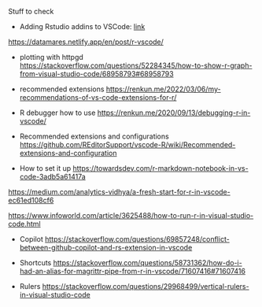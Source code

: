 Stuff to check


- Adding Rstudio addins to VSCode: [link](https://www.milesmcbain.com/posts/adding-addins-to-vscode/)



https://datamares.netlify.app/en/post/r-vscode/


- plotting with httpgd
https://stackoverflow.com/questions/52284345/how-to-show-r-graph-from-visual-studio-code/68958793#68958793


- recommended extensions
https://renkun.me/2022/03/06/my-recommendations-of-vs-code-extensions-for-r/


- R debugger how to use
 https://renkun.me/2020/09/13/debugging-r-in-vscode/


- Recommended extensions and configurations
https://github.com/REditorSupport/vscode-R/wiki/Recommended-extensions-and-configuration


- How to set it up
https://towardsdev.com/r-markdown-notebook-in-vs-code-3adb5a61417a

https://medium.com/analytics-vidhya/a-fresh-start-for-r-in-vscode-ec61ed108cf6

https://www.infoworld.com/article/3625488/how-to-run-r-in-visual-studio-code.html



- Copilot
https://stackoverflow.com/questions/69857248/conflict-between-github-copilot-and-rs-extension-in-vscode



- Shortcuts
https://stackoverflow.com/questions/58731362/how-do-i-had-an-alias-for-magrittr-pipe-from-r-in-vscode/71607416#71607416




- Rulers
https://stackoverflow.com/questions/29968499/vertical-rulers-in-visual-studio-code




